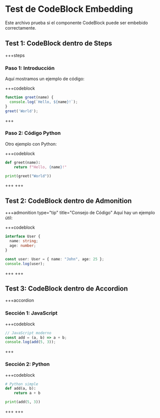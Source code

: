 # Test de CodeBlock Embedding

Este archivo prueba si el componente CodeBlock puede ser embebido correctamente.

## Test 1: CodeBlock dentro de Steps

+++steps
### Paso 1: Introducción

Aquí mostramos un ejemplo de código:

+++codeblock
```javascript
function greet(name) {
  console.log(`Hello, ${name}!`);
}
greet('World');
```
+++

### Paso 2: Código Python

Otro ejemplo con Python:

+++codeblock
```python
def greet(name):
    return f"Hello, {name}!"

print(greet("World"))
```
+++
+++

## Test 2: CodeBlock dentro de Admonition

+++admonition type="tip" title="Consejo de Código"
Aquí hay un ejemplo útil:

+++codeblock
```typescript
interface User {
  name: string;
  age: number;
}

const user: User = { name: "John", age: 25 };
console.log(user);
```
+++
+++

## Test 3: CodeBlock dentro de Accordion

+++accordion
### Sección 1: JavaScript

+++codeblock
```javascript
// JavaScript moderno
const add = (a, b) => a + b;
console.log(add(5, 3));
```
+++

### Sección 2: Python

+++codeblock
```python
# Python simple
def add(a, b):
    return a + b

print(add(5, 3))
```
+++
+++